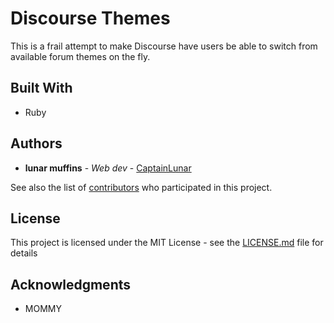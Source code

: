 # Discourse Themes

This is a frail attempt to make Discourse have users be able to switch from available forum themes on the fly.

## Built With

* Ruby

## Authors

* **lunar muffins** - *Web dev* - [CaptainLunar](https://github.com/CaptainLunar)

See also the list of [contributors](https://github.com/your/project/contributors) who participated in this project.

## License

This project is licensed under the MIT License - see the [LICENSE.md](LICENSE.md) file for details

## Acknowledgments

* MOMMY